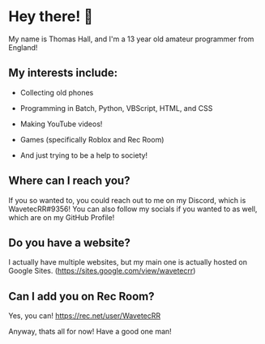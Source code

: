 # Hey there! 👋

My name is Thomas Hall, and I'm a 13 year old amateur programmer from England!

## My interests include: 

- Collecting old phones

- Programming in Batch, Python, VBScript, HTML, and CSS

- Making YouTube videos!

- Games (specifically Roblox and Rec Room)

- And just trying to be a help to society!

## Where can I reach you?

If you so wanted to, you could reach out to me on my Discord, which is WavetecRR#9356! You can also follow my socials if you wanted to as well, which are on my GitHub Profile!

## Do you have a website?

I actually have multiple websites, but my main one is actually hosted on Google Sites. (https://sites.google.com/view/wavetecrr)


## Can I add you on Rec Room?

Yes, you can! https://rec.net/user/WavetecRR

Anyway, thats all for now! Have a good one man!
